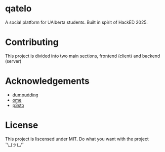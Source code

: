 # qatelo
A social platform for UAlberta students. Built in spirit of HackED 2025.

# Contributing
This project is divided into two main sections, frontend (client) and backend (server) 


# Acknowledgements
- [dumpudding](https://github.com/dumpudding)
- [ome](https://github.com/)
- [p3sto](https://github.com/p3sto)

# License
This project is liscensed under MIT. Do what you want with the project  ¯\\\_(ツ)_/¯